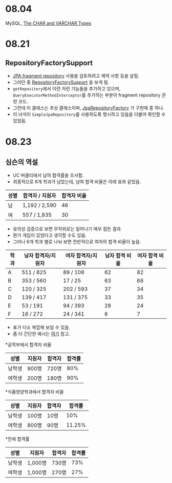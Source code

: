# 08.04

MySQL, [The CHAR and VARCHAR Types](https://github.com/codehumane/what-i-learned/blob/master/document/mysql-char-and-varchar.md)

# 08.21

## RepositoryFactorySupport

- [JPA fragment repository](https://docs.spring.io/spring-data/jpa/reference/repositories/custom-implementations.html)
  사용을 검토하려고 제약 사항 등을 살핌.
- 그러던
  중 [RepositoryFactorySupport](https://github.com/spring-projects/spring-data-commons/blob/main/src/main/java/org/springframework/data/repository/core/support/RepositoryFactorySupport.java)
  을 보게 됨.
- `getRepository`에서 이런 저런 기능들을 추가하고 있으며, `QueryExecutorMethodInterceptor`를 추가하는 부분이 fragment repository 관련 코드.
- 그런데 이 클래스는 추상
  클래스이며, [JpaRepositoryFactory](https://github.com/spring-projects/spring-data-jpa/blob/main/spring-data-jpa/src/main/java/org/springframework/data/jpa/repository/support/JpaRepositoryFactory.java)
  가 구현체 중 하나.
- 이 녀석이 `SimpleJpaRepository`를 사용하도록 명시하고 있음을 더불어 확인할 수 있었음.

# 08.23

## 심슨의 역설

- UC 버클리에서 남여 합격률을 조사함.
- 최종적으로 6개 학과가 남았는데, 남여 합격 비율은 아래 표와 같았음.

| 성별 | 합격자 / 지원자     | 합격자 비율 |
|----|---------------|--------|
| 남  | 1,192 / 2,590 | 46     |
| 여  | 557 / 1,835   | 30     |

- 유의성 검증으로 보면 무작위로는 일어나기 매우 힘든 결과.
- 뭔가 개입이 있었다고 생각할 수도 있음.
- 그러나 6개 학과 별로 나눠 보면 전반적으로 여자의 합격 비율이 높음.

| 학과 | 남자 합격자/지원자 | 여자 합격자/지원자 | 남자 합격 비율 | 여자 합격 비율 |
|----|------------|------------|----------|----------|
| A  | 511 / 825  | 89 / 108   | 62       | 82       |
| B  | 353 / 560  | 17 / 25    | 63       | 68       |
| C  | 120 / 325  | 202 / 593  | 37       | 34       |
| D  | 139 / 417  | 131 / 375  | 33       | 35       |
| E  | 53 / 191   | 94 / 393   | 28       | 24       |
| F  | 16 / 272   | 24 / 341   | 6        | 7        |

- 표가 다소 복잡해 보일 수 있음.
- 좀 더 간단한 예시는 [여기](https://namu.wiki/w/%EC%8B%AC%EC%8A%A8%EC%9D%98%20%EC%97%AD%EC%84%A4) 참고.

*공학부에서 합격자 비율

| 성별  | 지원자  | 합격자  | 합격률 |
|-----|------|------|-----|
| 남학생 | 900명 | 720명 | 80% |
| 여학생 | 200명 | 180명 | 90% |

*식품영양학과에서 합격자 비율

| 성별  | 지원자  | 합격자 | 합격률    |
|-----|------|-----|--------|
| 남학생 | 100명 | 10명 | 10%    |
| 여학생 | 800명 | 90명 | 11.25% |

*전체 합격률

| 성별  | 지원자    | 합격자  | 합격률 |
|-----|--------|------|-----|
| 남학생 | 1,000명 | 730명 | 73% |
| 여학생 | 1,000명 | 270명 | 27% |

